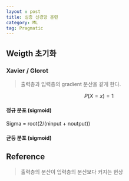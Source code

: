 ```yaml
---
layout : post
title: 심층 신경망 훈련
category: ML
tag: Pragmatic
---
```


## Weigth 초기화
### Xavier / Glorot
 > 출력층과 입력층의 gradient 분산을 같게 한다.
  
$$
P\left( X=x \right) =1
$$ 

#### 정규 분포 (sigmoid)
Sigma = root(2/(ninput + noutput))

#### 균등 분포 (sigmoid)

## Reference
 > 출력층의 분산이 입력층의 분산보다 커지는 현상
